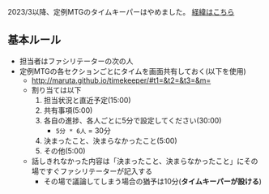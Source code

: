 2023/3以降、定例MTGのタイムキーパーはやめました。
[経緯はこちら](https://github.com/fan-ADN/nendSDK-Document-Private/discussions/64#discussioncomment-5099962)

## 基本ルール

- 担当者はファシリテーターの次の人
- 定例MTGの各セクションごとにタイムを画面共有しておく(以下を使用)
  - http://maruta.github.io/timekeeper/#t1=&t2=&t3=&m=
  - 割り当ては以下
    1. 担当状況と直近予定(15:00)
    1. 共有事項(5:00)
    1. 各自の進捗、各人ごとに5分で設定してください(30:00)
        - `5分 * 6人` = 30分
    1. 決まったこと、決まらなかったこと(5:00)
    1. その他(5:00)
  - 話しきれなかった内容は「決まったこと、決まらなかったこと」にその場ですぐファシリテーターが記入する
    - その場で議論してしまう場合の猶予は10分(**タイムキーパーが設ける**)
